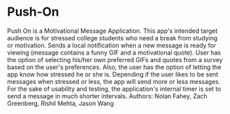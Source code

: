 # Push-On
Push On is a Motivational Message Application. 
This app's intended target audience is for stressed college students who need a break from studying or motivation.
Sends a local notification when a new message is ready for viewing (message contains a funny GIF and a motivational quote). 
User has the option of selecting his/her own preferred GIFs and quotes from a survey based on the user's preferences. 
Also, the user has the option of letting the app know how stressed he or she is. 
Depending if the user likes to be sent messages when stressed or less, the app will send more or less messages. 
For the sake of usability and testing, the application's internal timer is set to send a message in much shorter intervals. 
Authors: Nolan Fahey, Zach Greenberg, Rishil Mehta, Jason Wang
